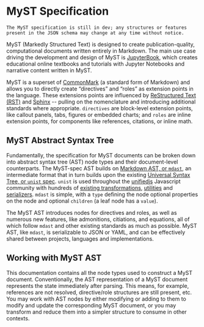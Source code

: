 # MyST Specification

```{warning}
The MyST specification is still in dev; any structures or features present in the JSON schema may change at any time without notice.
```

MyST (Markedly Structured Text) is designed to create publication-quality, computational documents written entirely in Markdown. The main use case driving the development and design of MyST is [JupyterBook](https://jupyterbook.org/), which creates educational online textbooks and tutorials with Jupyter Notebooks and narrative content written in MyST.

MyST is a superset of [CommonMark](https://commonmark.org/) (a standard form of Markdown) and allows you to directly create “directives” and “roles” as extension points in the language. These extensions points are influenced by [ReStructured Text (RST)](https://en.wikipedia.org/wiki/ReStructuredText) and [Sphinx](https://www.sphinx-doc.org/) -- pulling on the nomenclature and introducing additional standards where appropriate. `directives` are block-level extension points, like callout panels, tabs, figures or embedded charts; and `roles` are inline extension points, for components like references, citations, or inline math.

## MyST Abstract Syntax Tree

Fundamentally, the specification for MyST documents can be broken down into abstract syntax tree (AST) node types and their document-level counterparts. The MyST-spec AST builds on [Markdown AST, or `mdast`](https://github.com/syntax-tree/mdast), an intermediate format that in turn builds upon the existing [Universal Syntax Tree, or `unist` spec](https://github.com/syntax-tree/unsit). `unist` is used throughout the [unifiedjs](https://unifiedjs.com/) Javascript community with hundreds of [existing transformations](https://unifiedjs.com/explore/), [utilities](https://unifiedjs.com/explore/keyword/unist-util/) and [serializers](https://unifiedjs.com/explore/keyword/rehype/). `mdast` is simple, with a `type` defining the node optional properties on the node and optional `children` (a leaf node has a `value`).

The MyST AST introduces nodes for directives and roles, as well as numerous new features, like admonitions, citiations, and equations, all of which follow `mdast` and other existing standards as much as possible. MyST AST, like `mdast`, is serializable to JSON or YAML, and can be effectively shared between projects, languages and implementations.

## Working with MyST AST

This documentation contains all the node types used to construct a MyST document. Conventionally, the AST representation of a MyST document represents the state immediately after parsing. This means, for example, references are not resolved, directive/role structures are still present, etc. You may work with AST nodes by either modifying or adding to them to modify and update the corresponding MyST document, or you may transform and reduce them into a simpler structure to consume in other contexts.

